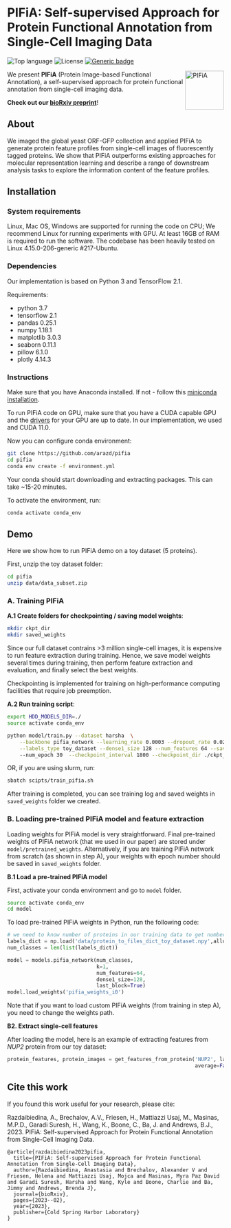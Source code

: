 # PIFiA: Self-supervised Approach for Protein Functional Annotation from Single-Cell Imaging Data

![Top language](https://img.shields.io/github/languages/top/arazd/pifia)
![License](https://img.shields.io/github/license/arazd/pifia)
[![Generic badge](https://img.shields.io/badge/DOI-10.1101/2023.02.24.529975-ORANGE.svg)](https://doi.org/10.1101/2023.02.24.529975)
<!-- [![DOI](https://zenodo.org/badge/DOI/10.1101/zenodo.6762584.svg)](https://doi.org/10.1101/2023.02.24.529975) -->

<img align="right" src="https://github.com/arazd/pifia/blob/main/images/pifia_icon.png" alt="PIFiA" width="90"/>

We present **PIFiA** (Protein Image-based Functional Annotation), a self-supervised approach for protein functional annotation from single-cell imaging data. 

**Check out our [bioRxiv preprint](https://www.biorxiv.org/content/10.1101/2023.02.24.529975v1)**!

## About
We imaged the global yeast ORF-GFP collection and applied PIFiA to generate protein feature profiles from single-cell images of fluorescently tagged proteins. We show that PIFiA outperforms existing approaches for molecular representation learning and describe a range of downstream analysis tasks to explore the information content of the feature profiles.

<!-- Despite major developments in molecular representation learning, **extracting functional information from biological images** remains a non-trivial
computational task. In this work, we revisit deep learning models used for *classifying major subcellular localizations*, and evaluate
*representations extracted from their final layers*. We show that **simple convolutional networks trained on localization classification can learn protein representations that encapsulate diverse functional information**, and significantly outperform currently used autoencoder-based models.  -->
<!-- 
## Methods & Results
We compare three methods for molecular representation learning:

* **Deep Loc** - a supervised convolutional network trained to classify subcellular localizations from images;
* **Paired Cell Inpainting** - autoencoder-based method for protein representation learning;
* **CellProfiler** - a classic feature extractor for cellular data;

We train Deep Loc and Paired Cell Inpainting models on single-cell yeast microscopy data, containing ~4K fluorescently-labeled proteins. Image data can be downloaded as zip files from this <span id="server">webserver</span>: [http://hershey.csb.utoronto.ca/image_screens/WT2/](http://hershey.csb.utoronto.ca/image_screens/WT2/)

We use 4 standards for comparison:
* [GO Cellular Component](http://geneontology.org/) (GO CC)
* [GO Biological Process)](http://geneontology.org/) (GO BP)
* [KEGG Pathways](https://www.genome.jp/kegg/pathway.html)
* [EMBL Protein Complexes](https://www.ebi.ac.uk/complexportal/home)
 -->


## Installation

### System requirements
Linux, Mac OS, Windows are supported for running the code on CPU; We recommend Linux for running experiments with GPU. At least 16GB of RAM is required to run the software. The codebase has been heavily tested on Linux 4.15.0-206-generic #217-Ubuntu.

### Dependencies
Our implementation is based on Python 3 and TensorFlow 2.1. 

Requirements:
* python 3.7
* tensorflow 2.1
* pandas 0.25.1
* numpy 1.18.1
* matplotlib 3.0.3
* seaborn 0.11.1
* pillow 6.1.0
* plotly 4.14.3

### Instructions
Make sure that you have Anaconda installed. If not - follow this [miniconda installation](https://docs.conda.io/en/latest/miniconda.html).

To run PIFiA code on GPU, make sure that you have a CUDA capable GPU and the [drivers](https://www.nvidia.com/download/index.aspx?lang=en-us) for your GPU are up to date. In our implementation, we used and CUDA 11.0.

Now you can configure conda environment:
```bash
git clone https://github.com/arazd/pifia
cd pifia
conda env create -f environment.yml
```
Your conda should start downloading and extracting packages. This can take ~15-20 minutes.

To activate the environment, run:
```bash
conda activate conda_env
```
<!--
pip install tensorflow-gpu=2.2.0

conda install cudatoolkit==10.1.243
conda install cudnn==7.6.5

pip install sklearn numpy Pillow argparse matplotlib
-->
## Demo
Here we show how to run PIFiA demo on a toy dataset (5 proteins).

First, unzip the toy dataset folder:
```bash
cd pifia
unzip data/data_subset.zip
```
### A. Training PIFiA
**A.1 Create folders for checkpointing / saving model weights**:
```bash
mkdir ckpt_dir
mkdir saved_weights
```
Since our full dataset contrains >3 million single-cell images, it is expensive to run feature extraction during training. Hence, we save model weights several times during training, then perform feature extraction and evaluation, and finally select the best weights.

Checkpointing is implemented for training on high-performance computing facilities that require job preemption.

**A.2 Run training script**:
```bash
export HDD_MODELS_DIR=./ 
source activate conda_env

python model/train.py --dataset harsha  \
    --backbone pifia_network --learning_rate 0.0003 --dropout_rate 0.02 --cosine_decay True \
    --labels_type toy_dataset --dense1_size 128 --num_features 64 --save_prefix TEST_RUN
    --num_epoch 30  --checkpoint_interval 1800 --checkpoint_dir ./ckpt_dir --log_file /log_file.log
```

OR, if you are using slurm, run:
```bash
sbatch scipts/train_pifia.sh
```

After training is completed, you can see training log and saved weights in ```saved_weights``` folder we created.

### B. Loading pre-trained PIFiA model and feature extraction
Loading weights for PIFiA model is very straightforward. Final pre-trained weights of PIFiA network (that we used in our paper) are stored under ```model/pretrained_weights```. Alternatively, if you are training PIFiA network from scratch (as shown in step A), your weights with epoch number should be saved in ```saved_weights``` folder.

**B.1 Load a pre-trained PIFiA model**

<!-- We show how to load pre-trained PIFiA weights (that are used in paper).  -->
First, activate your conda environment and go to ```model``` folder.
```bash
source activate conda_env
cd model
```

To load pre-trained PIFiA weights in Python, run the following code:
```python
# we need to know number of proteins in our training data to get number of nodes for PIFiA classification layer
labels_dict = np.load('data/protein_to_files_dict_toy_dataset.npy',allow_pickle=True)[()]
num_classes = len(list(labels_dict))

model = models.pifia_network(num_classes,
                             k=1,
                             num_features=64,
                             dense1_size=128,
                             last_block=True)
model.load_weights('pifia_weights_i0')
```
Note that if you want to load custom PIFiA weights (from training in step A), you need to change the weights path.

**B2. Extract single-cell features**

After loading the model, here is an example of extracting features from *NUP2* protein from our toy dataset:
```python
protein_features, protein_images = get_features_from_protein('NUP2', labels_dict, model, 
                                                             average=False, subset='test')
```

## Cite this work

If you found this work useful for your research, please cite:

Razdaibiedina, A., Brechalov, A.V., Friesen, H., Mattiazzi Usaj, M., Masinas, M.P.D., Garadi Suresh, H., Wang, K., Boone, C., Ba, J. and Andrews, B.J., 2023. PIFiA: Self-supervised Approach for Protein Functional Annotation from Single-Cell Imaging Data. 

```
@article{razdaibiedina2023pifia,
  title={PIFiA: Self-supervised Approach for Protein Functional Annotation from Single-Cell Imaging Data},
  author={Razdaibiedina, Anastasia and Brechalov, Alexander V and Friesen, Helena and Mattiazzi Usaj, Mojca and Masinas, Myra Paz David and Garadi Suresh, Harsha and Wang, Kyle and Boone, Charlie and Ba, Jimmy and Andrews, Brenda J},
  journal={bioRxiv},
  pages={2023--02},
  year={2023},
  publisher={Cold Spring Harbor Laboratory}
}
```
